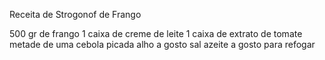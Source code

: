 Receita de Strogonof de Frango

500 gr de frango
1 caixa de creme de leite
1 caixa de extrato de tomate
metade de uma cebola picada
alho a gosto
sal
azeite a gosto para refogar
